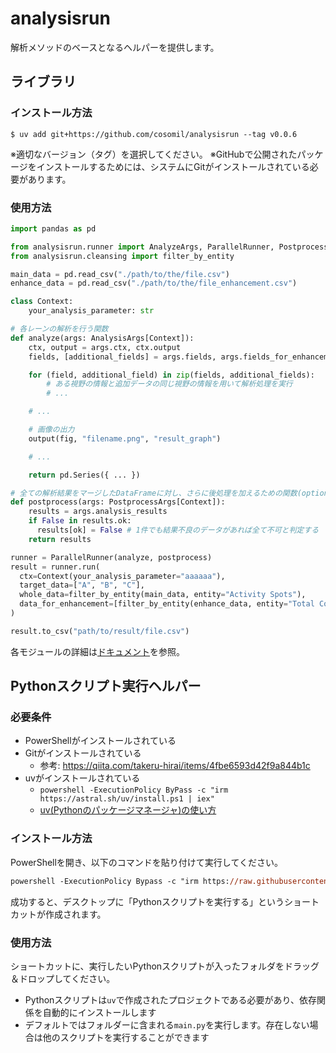 # analysisrun
解析メソッドのベースとなるヘルパーを提供します。

## ライブラリ
### インストール方法
```shell
$ uv add git+https://github.com/cosomil/analysisrun --tag v0.0.6
```
※適切なバージョン（タグ）を選択してください。
※GitHubで公開されたパッケージをインストールするためには、システムにGitがインストールされている必要があります。

### 使用方法
```python
import pandas as pd

from analysisrun.runner import AnalyzeArgs, ParallelRunner, PostprocessArgs
from analysisrun.cleansing import filter_by_entity

main_data = pd.read_csv("./path/to/the/file.csv")
enhance_data = pd.read_csv("./path/to/the/file_enhancement.csv")

class Context:
    your_analysis_parameter: str

# 各レーンの解析を行う関数
def analyze(args: AnalysisArgs[Context]):
    ctx, output = args.ctx, ctx.output
    fields, [additional_fields] = args.fields, args.fields_for_enhancement

    for (field, additional_field) in zip(fields, additional_fields):
        # ある視野の情報と追加データの同じ視野の情報を用いて解析処理を実行
        # ...

    # ...

    # 画像の出力
    output(fig, "filename.png", "result_graph")

    # ...

    return pd.Series({ ... })

# 全ての解析結果をマージしたDataFrameに対し、さらに後処理を加えるための関数(optional)
def postprocess(args: PostprocessArgs[Context]):
    results = args.analysis_results
    if False in results.ok:
      results[ok] = False # 1件でも結果不良のデータがあれば全て不可と判定する
    return results

runner = ParallelRunner(analyze, postprocess)
result = runner.run(
  ctx=Context(your_analysis_parameter="aaaaaa"),
  target_data=["A", "B", "C"],
  whole_data=filter_by_entity(main_data, entity="Activity Spots"),
  data_for_enhancement=[filter_by_entity(enhance_data, entity="Total Count")],
)

result.to_csv("path/to/result/file.csv")

```

各モジュールの詳細は[ドキュメント](documents.md)を参照。

## Pythonスクリプト実行ヘルパー
### 必要条件
- PowerShellがインストールされている
- Gitがインストールされている
  - 参考: https://qiita.com/takeru-hirai/items/4fbe6593d42f9a844b1c
- uvがインストールされている
  - `powershell -ExecutionPolicy ByPass -c "irm https://astral.sh/uv/install.ps1 | iex"`
  - [uv(Pythonのパッケージマネージャ)の使い方](https://www.notion.so/cosomil/uv-Python-200ac7552b3c80f19190e94a67daf175)

### インストール方法
PowerShellを開き、以下のコマンドを貼り付けて実行してください。
```ps
powershell -ExecutionPolicy Bypass -c "irm https://raw.githubusercontent.com/cosomil/analysisrun/refs/heads/main/scripts/install.ps1 | iex"
```
成功すると、デスクトップに「Pythonスクリプトを実行する」というショートカットが作成されます。

### 使用方法
ショートカットに、実行したいPythonスクリプトが入ったフォルダをドラッグ＆ドロップしてください。

- Pythonスクリプトは`uv`で作成されたプロジェクトである必要があり、依存関係を自動的にインストールします
- デフォルトではフォルダーに含まれる`main.py`を実行します。存在しない場合は他のスクリプトを実行することができます
